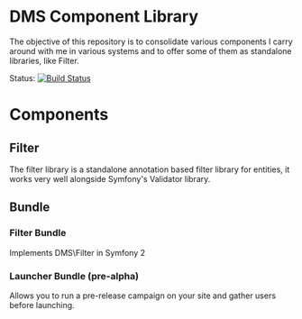 # DMS Component Library

The objective of this repository is to consolidate various components I carry around with me in various systems and to offer some of them as standalone libraries, like Filter.

Status: [![Build Status](https://secure.travis-ci.org/rdohms/DMS.png?branch=master)](http://travis-ci.org/rdohms/DMS)

# Components

## Filter

The filter library is a standalone annotation based filter library for entities, it works very well alongside Symfony's Validator library.

## Bundle

### Filter Bundle

Implements DMS\Filter in Symfony 2

### Launcher Bundle (pre-alpha)

Allows you to run a pre-release campaign on your site and gather users before launching.